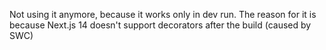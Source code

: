 Not using it anymore, because it works only in dev run. The reason for it is because Next.js 14 doesn't support decorators after the build (caused by SWC)
